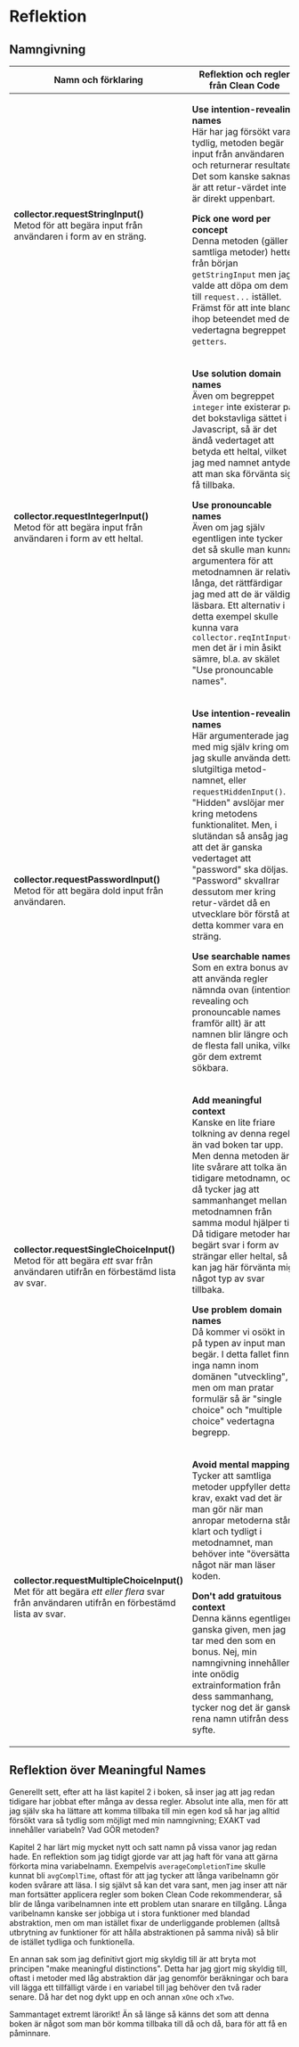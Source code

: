 # Reflektion

## Namngivning

| Namn och förklaring | Reflektion och regler från Clean Code |
|---------------------|---------------------------------------|
| **collector.requestStringInput()** <br> Metod för att begära input från användaren i form av en sträng. | <p>**Use intention-revealing names** <br> Här har jag försökt vara tydlig, metoden begär input från användaren och returnerar resultatet. Det som kanske saknas är att retur-värdet inte är direkt uppenbart. </p><p> **Pick one word per concept** <br> Denna metoden (gäller samtliga metoder) hette från början `getStringInput` men jag valde att döpa om dem till `request...` istället. Främst för att inte blanda ihop beteendet med det vedertagna begreppet `getters`.</p>|
| **collector.requestIntegerInput()** <br> Metod för att begära input från användaren i form av ett heltal. | <p>**Use solution domain names** <br> Även om begreppet `integer` inte existerar på det bokstavliga sättet i Javascript, så är det ändå vedertaget att betyda ett heltal, vilket jag med namnet antyder att man ska förvänta sig få tillbaka. </p><p> **Use pronouncable names** <br> Även om jag själv egentligen inte tycker det så skulle man kunna argumentera för att metodnamnen är relativt långa, det rättfärdigar jag med att de är väldigt läsbara. Ett alternativ i detta exempel skulle kunna vara `collector.reqIntInput()` men det är i min åsikt sämre, bl.a. av skälet "Use pronouncable names". </p> |
| **collector.requestPasswordInput()** <br> Metod för att begära dold input från användaren. | <p>**Use intention-revealing names** <br> Här argumenterade jag med mig själv kring om jag skulle använda detta slutgiltiga metod-namnet, eller `requestHiddenInput()`. "Hidden" avslöjar mer kring metodens funktionalitet. Men, i slutändan så ansåg jag att det är ganska vedertaget att "password" ska döljas. "Password" skvallrar dessutom mer kring retur-värdet då en utvecklare bör förstå att detta kommer vara en sträng. </p><p> **Use searchable names** <br> Som en extra bonus av att använda regler nämnda ovan (intention-revealing och pronouncable names framför allt) är att namnen blir längre och i de flesta fall unika, vilket gör dem extremt sökbara. </p> |
| **collector.requestSingleChoiceInput()** <br> Metod för att begära *ett* svar från användaren utifrån en förbestämd lista av svar. | <p> **Add meaningful context** <br> Kanske en lite friare tolkning av denna regeln än vad boken tar upp. Men denna metoden är lite svårare att tolka än tidigare metodnamn, och då tycker jag att sammanhanget mellan metodnamnen från samma modul hjälper till. Då tidigare metoder har begärt svar i form av strängar eller heltal, så kan jag här förvänta mig något typ av svar tillbaka. </p><p> **Use problem domain names** <br> Då kommer vi osökt in på typen av input man begär. I detta fallet finns inga namn inom domänen "utveckling", men om man pratar formulär så är "single choice" och "multiple choice" vedertagna begrepp. |
| **collector.requestMultipleChoiceInput()** <br> Met för att begära *ett eller flera* svar från användaren utifrån en förbestämd lista av svar. | <p> **Avoid mental mapping** <br> Tycker att samtliga metoder uppfyller detta krav, exakt vad det är man gör när man anropar metoderna står klart och tydligt i metodnamnet, man behöver inte "översätta" något när man läser koden. </p><p> **Don't add gratuitous context** <br> Denna känns egentligen ganska given, men jag tar med den som en bonus. Nej, min namngivning innehåller inte onödig extrainformation från dess sammanhang, tycker nog det är ganska rena namn utifrån dess syfte. </p>

## Reflektion över Meaningful Names

Generellt sett, efter att ha läst kapitel 2 i boken, så inser jag att jag redan tidigare har jobbat efter många av dessa regler. Absolut inte alla, men för att jag själv ska ha lättare att komma tillbaka till min egen kod så har jag alltid försökt vara så tydlig som möjligt med min namngivning; EXAKT vad innehåller variabeln? Vad GÖR metoden?

Kapitel 2 har lärt mig mycket nytt och satt namn på vissa vanor jag redan hade. En reflektion som jag tidigt gjorde var att jag haft för vana att gärna förkorta mina variabelnamn. Exempelvis `averageCompletionTime` skulle kunnat bli `avgComplTime`, oftast för att jag tycker att långa varibelnamn gör koden svårare att läsa. I sig självt så kan det vara sant, men jag inser att när man fortsätter applicera regler som boken Clean Code rekommenderar, så blir de långa varibelnamnen inte ett problem utan snarare en tillgång. Långa varibelnamn kanske ser jobbiga ut i stora funktioner med blandad abstraktion, men om man istället fixar de underliggande problemen (alltså utbrytning av funktioner för att hålla abstraktionen på samma nivå) så blir de istället tydliga och funktionella.

En annan sak som jag definitivt gjort mig skyldig till är att bryta mot principen "make meaningful distinctions". Detta har jag gjort mig skyldig till, oftast i metoder med låg abstraktion där jag genomför beräkningar och bara vill lägga ett tillfälligt värde i en variabel till jag behöver den två rader senare. Då har det nog dykt upp en och annan `xOne` och `xTwo`.

Sammantaget extremt lärorikt! Än så länge så känns det som att denna boken är något som man bör komma tillbaka till då och då, bara för att få en påminnare.